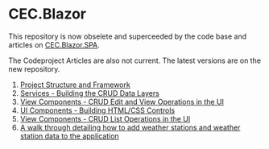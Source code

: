 # CEC.Blazor

This repository is now obselete and superceeded by the code base and articles on [CEC.Blazor.SPA](https://github.com/ShaunCurtis/CEC.Blazor.SPA).

The Codeproject Articles are also not current. The latest versions are on the new repository. 


1. [Project Structure and Framework](https://github.com/ShaunCurtis/CEC.Blazor.SPA/blob/master/Articles/Building%20a%20Database%20Application%20in%20Blazor%20-%20Part%201.md)
2. [Services - Building the CRUD Data Layers](https://github.com/ShaunCurtis/CEC.Blazor.SPA/blob/master/Articles/Building%20a%20Database%20Application%20in%20Blazor%20-%20Part%202.md)
3. [View Components - CRUD Edit and View Operations in the UI](https://github.com/ShaunCurtis/CEC.Blazor.SPA/blob/master/Articles/Building%20a%20Database%20Application%20in%20Blazor%20-%20Part%203.md)
4. [UI Components - Building HTML/CSS Controls](https://github.com/ShaunCurtis/CEC.Blazor.SPA/blob/master/Articles/Building%20a%20Database%20Application%20in%20Blazor%20-%20Part%204.md)
5. [View Components - CRUD List Operations in the UI](https://github.com/ShaunCurtis/CEC.Blazor.SPA/blob/master/Articles/Building%20a%20Database%20Application%20in%20Blazor%20-%20Part%205.md)
6. [A walk through detailing how to add weather stations and weather station data to the application](https://github.com/ShaunCurtis/CEC.Blazor.SPA/blob/master/Articles/Building%20a%20Database%20Application%20in%20Blazor%20-%20Part%206.md)


